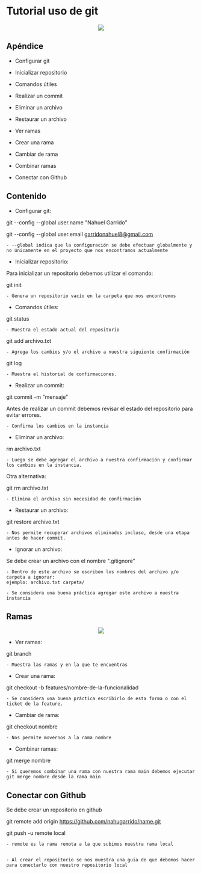 # Tutorial uso de git


<p align="center">
<img src="https://www.solucionex.com/sites/default/files/posts/imagen/git.jpg" style="max-width: 100%; display: inline-block;" />
</p>

## Apéndice

- Configurar git

- Inicializar repositorio

- Comandos útiles

- Realizar un commit

- Eliminar un archivo

- Restaurar un archivo

- Ver ramas

- Crear una rama

- Cambiar de rama

- Combinar ramas

- Conectar con Github




## Contenido

- Configurar git: 
 

git --config --global user.name "Nahuel Garrido"

git --config --global user.email garridonahuel8@gmail.com

    - --global indica que la configuración se debe efectuar globalmente y no únicamente en el proyecto que nos encontramos actualmente

- Inicializar repositorio:

Para inicializar un repositorio debemos utilizar el comando:

git init 

    - Genera un repositorio vacío en la carpeta que nos encontremos

- Comandos útiles:

git status

    - Muestra el estado actual del repositorio

git add archivo.txt

    - Agrega los cambios y/o el archivo a nuestra siguiente confirmación

git log

    - Muestra el historial de confirmaciones.


- Realizar un commit:

git commit -m "mensaje"

Antes de realizar un commit debemos revisar el estado del repositorio para evitar errores.

    - Confirma los cambios en la instancia

- Eliminar un archivo:

rm archivo.txt

    - Luego se debe agregar el archivo a nuestra confirmación y confirmar los cambios en la instancia.

Otra alternativa:

git rm archivo.txt

    - Elimina el archivo sin necesidad de confirmación
    
- Restaurar un archivo:

git restore archivo.txt

    - Nos permite recuperar archivos eliminados incluso, desde una etapa antes de hacer commit.


- Ignorar un archivo:

Se debe crear un archivo con el nombre ".gitignore"


    - Dentro de este archivo se escriben los nombres del archivo y/o carpeta a ignorar: 
    ejemplo: archivo.txt carpeta/

    - Se considera una buena práctica agregar este archivo a nuestra instancia

## Ramas

<p align="center">
<img src="https://www.pngitem.com/pimgs/m/194-1949056_git-merge-branch-hd-png-download.png" style="max-width: 100%; display: inline-block;" />
</p>

- Ver ramas:

git branch

    - Muestra las ramas y en la que te encuentras


- Crear una rama:

git checkout -b features/nombre-de-la-funcionalidad

    - Se considera una buena práctica escribirlo de esta forma o con el ticket de la feature.

- Cambiar de rama:

git checkout nombre

    - Nos permite movernos a la rama nombre

- Combinar ramas:

git merge nombre

    - Si queremos combinar una rama con nuestra rama main debemos ejecutar git merge nombre desde la rama main

## Conectar con Github

Se debe crear un repositorio en github

git remote add origin https://github.com/nahugarrido/name.git

git push -u remote local

    - remote es la rama remota a la que subimos nuestra rama local 
    
    
    - Al crear el repositorio se nos muestra una guia de que debemos hacer para conectarlo con nuestro repositorio local


